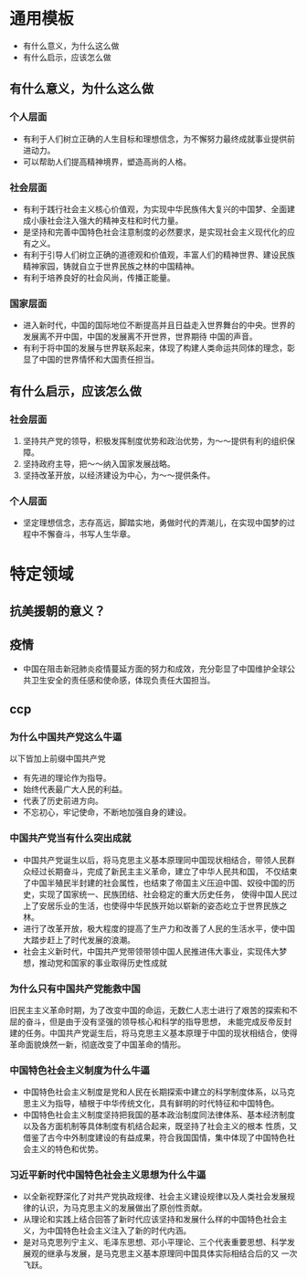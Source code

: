 # 通用模板

+ 有什么意义，为什么这么做
+ 有什么启示，应该怎么做

## 有什么意义，为什么这么做

### 个人层面

+ 有利于人们树立正确的人生目标和理想信念，为不懈努力最终成就事业提供前进动力。
+ 可以帮助人们提高精神境界，塑造高尚的人格。

### 社会层面

+ 有利于践行社会主义核心价值观，为实现中华民族伟大复兴的中国梦、全面建成小康社会注入强大的精神支柱和时代力量。
+ 是坚持和完善中国特色社会注意制度的必然要求，是实现社会主义现代化的应有之义。
+ 有利于引导人们树立正确的道德观和价值观，丰富人们的精神世界、建设民族精神家园，铸就自立于世界民族之林的中国精神。
+ 有利于培养良好的社会风尚，传播正能量。

### 国家层面

+ 进入新时代，中国的国际地位不断提高并且日益走入世界舞台的中央。世界的发展离不开中国，中国的发展离不开世界，世界期待
中国的声音。
+ 有利于将中国的发展与世界联系起来，体现了构建人类命运共同体的理念，彰显了中国的世界情怀和大国责任担当。

## 有什么启示，应该怎么做

### 社会层面

1. 坚持共产党的领导，积极发挥制度优势和政治优势，为～～提供有利的组织保障。
2. 坚持政府主导，把～～纳入国家发展战略。
3. 坚持改革开放，以经济建设为中心，为～～提供条件。

### 个人层面

+ 坚定理想信念，志存高远，脚踏实地，勇做时代的弄潮儿，在实现中国梦的过程中不懈奋斗，书写人生华章。

# 特定领域

## 抗美援朝的意义？

## 疫情

+ 中国在阻击新冠肺炎疫情蔓延方面的努力和成效，充分彰显了中国维护全球公共卫生安全的责任感和使命感，体现负责任大国担当。

## ccp

### 为什么中国共产党这么牛逼

以下皆加上前缀中国共产党
+ 有先进的理论作为指导。
+ 始终代表最广大人民的利益。
+ 代表了历史前进方向。
+ 不忘初心，牢记使命，不断地加强自身的建设。

### 中国共产党当有什么突出成就

+ 中国共产党诞生以后，将马克思主义基本原理同中国现状相结合，带领人民群众经过长期奋斗，完成了新民主主义革命，建立了中华人民共和国，
不仅结束了中国半殖民半封建的社会属性，也结束了帝国主义压迫中国、奴役中国的历史，实现了国家统一、民族团结、社会稳定的重大历史任务，
使得中国人民过上了安居乐业的生活，也使得中华民族开始以崭新的姿态屹立于世界民族之林。
+ 进行了改革开放，极大程度的提高了生产力和改善了人民的生活水平，使中国大踏步赶上了时代发展的浪潮。
+ 社会主义新时代，中国共产党带领带领中国人民推进伟大事业，实现伟大梦想，推动党和国家的事业取得历史性成就

### 为什么只有中国共产党能救中国

旧民主主义革命时期，为了改变中国的命运，无数仁人志士进行了艰苦的探索和不屈的奋斗，但是由于没有坚强的领导核心和科学的指导思想，
未能完成反帝反封建的任务。中国共产党诞生后，将马克思主义基本原理于中国的现状相结合，使得革命面貌焕然一新，彻底改变了中国革命的情形。

### 中国特色社会主义制度为什么牛逼

+ 中国特色社会主义制度是党和人民在长期探索中建立的科学制度体系，以马克思主义为指导，植根于中华传统文化，具有鲜明的时代特征和中国特色。
+ 中国特色社会主义制度坚持把我国的基本政治制度同法律体系、基本经济制度以及各方面机制等具体制度有机结合起来，既坚持了社会主义的根本
性质，又借鉴了古今中外制度建设的有益成果，符合我国国情，集中体现了中国特色社会主义的特色和优势。

### 习近平新时代中国特色社会主义思想为什么牛逼

+ 以全新视野深化了对共产党执政规律、社会主义建设规律以及人类社会发展规律的认识，为马克思主义的发展做出了原创性贡献。
+ 从理论和实践上结合回答了新时代应该坚持和发展什么样的中国特色社会主义，为中国特色社会主义注入了新的时代内涵。
+ 是对马克思列宁主义、毛泽东思想、邓小平理论、三个代表重要思想、科学发展观的继承与发展，是马克思主义基本原理同中国具体实际相结合后的又
一次飞跃。
